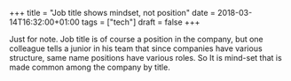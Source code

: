 +++
title = "Job title shows mindset, not position"
date = 2018-03-14T16:32:00+01:00
tags = ["tech"]
draft = false
+++

Just for note. Job title is of course a position in the company, but one colleague tells a junior in his team that since companies have various structure, same name positions have various roles. So It is mind-set that is made common among the company by title.
